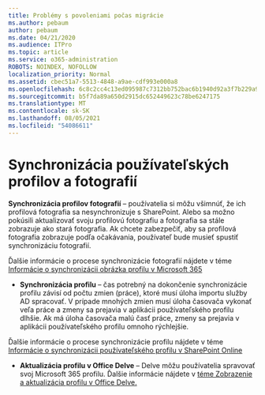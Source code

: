 ```yaml
---
title: Problémy s povoleniami počas migrácie
ms.author: pebaum
author: pebaum
ms.date: 04/21/2020
ms.audience: ITPro
ms.topic: article
ms.service: o365-administration
ROBOTS: NOINDEX, NOFOLLOW
localization_priority: Normal
ms.assetid: cbec51a7-5513-4848-a9ae-cdf993e000a8
ms.openlocfilehash: 6c8c2cc4c13ed095987c7312bb752bac6b1940d92a3f7b229a99787273cb4883
ms.sourcegitcommit: b5f7da89a650d2915dc652449623c78be6247175
ms.translationtype: MT
ms.contentlocale: sk-SK
ms.lasthandoff: 08/05/2021
ms.locfileid: "54086611"
---
```

# <a name="user-profile-and-photo-synchronization"></a>Synchronizácia používateľských profilov a fotografií

 **Synchronizácia profilov fotografií** – používatelia si môžu všimnúť, že ich profilová fotografia sa nesynchronizuje s SharePoint. Alebo sa možno pokúsili aktualizovať svoju profilovú fotografiu a fotografia sa stále zobrazuje ako stará fotografia. Ak chcete zabezpečiť, aby sa profilová fotografia zobrazuje podľa očakávania, používateľ bude musieť spustiť synchronizáciu fotografií. 
  
Ďalšie informácie o procese synchronizácie fotografií nájdete v téme [Informácie o synchronizácii obrázka profilu v Microsoft 365](https://go.microsoft.com/fwlink/?linkid=2022634)
  
- **Synchronizácia profilu** – čas potrebný na dokončenie synchronizácie profilu závisí od počtu zmien (práce), ktoré musí úloha importu služby AD spracovať. V prípade mnohých zmien musí úloha časovača vykonať veľa práce a zmeny sa prejavia v aplikácii používateľského profilu dlhšie. Ak má úloha časovača malú časť práce, zmeny sa prejavia v aplikácii používateľského profilu omnoho rýchlejšie. 
  
Ďalšie informácie o procese synchronizácie profilu nájdete v téme [Informácie o synchronizácii používateľského profilu v SharePoint Online](https://go.microsoft.com/fwlink/?linkid=2022639)
    
- **Aktualizácia profilu v Office Delve** – Delve môžu používatelia spravovať svoj Microsoft 365 profilu. Ďalšie informácie nájdete v [téme Zobrazenie a aktualizácia profilu v Office Delve.](https://support.office.com/article/View-and-update-your-profile-in-Office-Delve-4e84343b-eedf-45a1-aeb9-8627ccca14ba)
    

